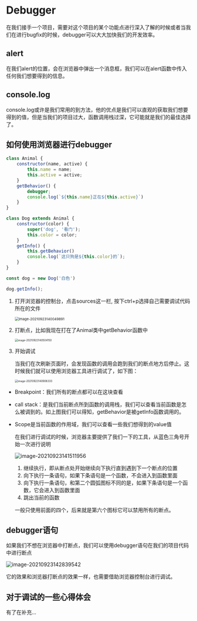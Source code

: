 # Debugger

在我们接手一个项目，需要对这个项目的某个功能点进行深入了解的时候或者当我们在进行bugfix的时候，debugger可以大大加快我们的开发效率。

## alert

在我们alert的位置，会在浏览器中弹出一个消息框，我们可以在alert函数中传入任何我们想要得到的信息。

## console.log

console.log或许是我们常用的到方法，他的优点是我们可以直观的获取我们想要得到的值，但是当我们的项目过大，函数调用栈过深，它可能就是我们的最佳选择了。

## 如何使用浏览器进行debugger

```javascript
class Animal {
    constructor(name, active) {
        this.name = name;
        this.active = active;
    }
    getBehavior() {
        debugger;
        console.log(`${this.name}正在${this.active}`)
    }
}

class Dog extends Animal {
    constructor(color) {
        super('dog', '看门');
        this.color = color;
    }
    getInfo() {
        this.getBehavior()
        console.log(`这只狗是${this.color}的`);
    }
}

const dog = new Dog('白色')

dog.getInfo();
```

1. 打开浏览器的控制台，点击sources这一栏, 按下ctrl+p选择自己需要调试代码所在的文件

   <img src="C:\Users\ASUS\Desktop\funny的blog\images\前端基础\debugger1.png" alt="image-20210923140049891" style="zoom:67%;" />

2. 打断点，比如我现在打在了Animal类中getBehavior函数中

   <img src="C:\Users\ASUS\Desktop\funny的blog\images\前端基础\debugger2.png" alt="image-20210923140504150" style="zoom:50%;" />

3. 开始调试

   当我们在次刷新页面时，会发现函数的调用会跑到我们的断点地方后停止。这时候我们就可以使用浏览器工具进行调试了，如下图：

   <img src="C:\Users\ASUS\Desktop\funny的blog\images\前端基础\debugger3.png" alt="image-20210923140906333" style="zoom:50%;" />

* Breakpoint：我们所有的断点都可以在这块查看

* call stack：是我们当前断点所到函数的调用栈，我们可以查看当前函数是怎么被调到的。如上图我们可以得知，getBehavior是被getInfo函数调用的。

* Scope是当前函数的作用域，我们可以查看一些我们想得到的value值

  在我们进行调试的时候，浏览器主要提供了我们一下的工具，从蓝色三角号开始一次进行说明

  ![image-20210923141511956](C:\Users\ASUS\Desktop\funny的blog\images\前端基础\debugger4.png)

  1. 继续执行，即从断点处开始继续向下执行直到遇到下一个断点的位置
  2. 向下执行一条语句，如果下条语句是一个函数，不会进入到函数里面
  3. 向下执行一条语句，和第二个圆弧图标不同的是，如果下条语句是一个函数，它会进入到函数里面
  4. 跳出当前的函数

  一般只使用前面的四个，后来就是第六个图标它可以禁用所有的断点。

## debugger语句

如果我们不想在浏览器中打断点，我们可以使用debugger语句在我们的项目代码中进行断点

![image-20210923142839542](C:\Users\ASUS\Desktop\funny的blog\images\前端基础\debugger5.png)

它的效果和浏览器打断点的效果一样，也需要借助浏览器控制台进行调试。

## 对于调试的一些心得体会

有了在补充...